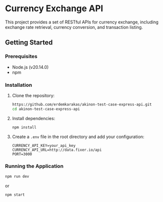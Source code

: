 # Currency Exchange API

This project provides a set of RESTful APIs for currency exchange, including exchange rate retrieval, currency conversion, and transaction listing.

## Getting Started

### Prerequisites

- Node.js (v20.14.0)
- npm

### Installation

1. Clone the repository:
    ```sh
    https://github.com/erdemkarakas/akinon-test-case-express-api.git
    cd akinon-test-case-express-api
    ```

2. Install dependencies:
    ```sh
    npm install
    ```

3. Create a `.env` file in the root directory and add your configuration:
    ```env
    CURRENCY_API_KEY=your_api_key
    CURRENCY_API_URL=http://data.fixer.io/api
    PORT=3000
    ```

### Running the Application

```sh
npm run dev
```
or

```sh
npm start
```



